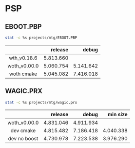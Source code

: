 # PSP

## EBOOT.PBP

```sh
stat -c %s projects/mtg/EBOOT.PBP
```

|              |  release  |   debug   |
|:------------:|----------:|----------:|
| wth_v0.18.6  | 5.813.660 |           |
| woth_v0.00.0 | 5.060.754 | 5.141.642 |
| woth cmake   | 5.045.082 | 7.416.018 |


## WAGIC.PRX

```sh
stat -c %s projects/mtg/wagic.prx
```
|              |  release  |   debug   | min size  |
|:------------:|----------:|----------:|----------:|
| woth_v0.00.0 | 4.831.046 | 4.911.934 |           |
| dev cmake    | 4.815.482 | 7.186.418 | 4.040.338 |
| dev no boost | 4.730.978 | 7.223.538 | 3.976.290 |
